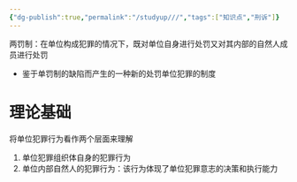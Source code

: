 ```yaml
---
{"dg-publish":true,"permalink":"/studyup///","tags":["知识点","刑诉"]}
---
```


两罚制：在单位构成犯罪的情况下，既对单位自身进行处罚又对其内部的自然人成员进行处罚
- 鉴于单罚制的缺陷而产生的一种新的处罚单位犯罪的制度
# 理论基础
将单位犯罪行为看作两个层面来理解
1. 单位犯罪组织体自身的犯罪行为
2. 单位内部自然人的犯罪行为：该行为体现了单位犯罪意志的决策和执行能力
